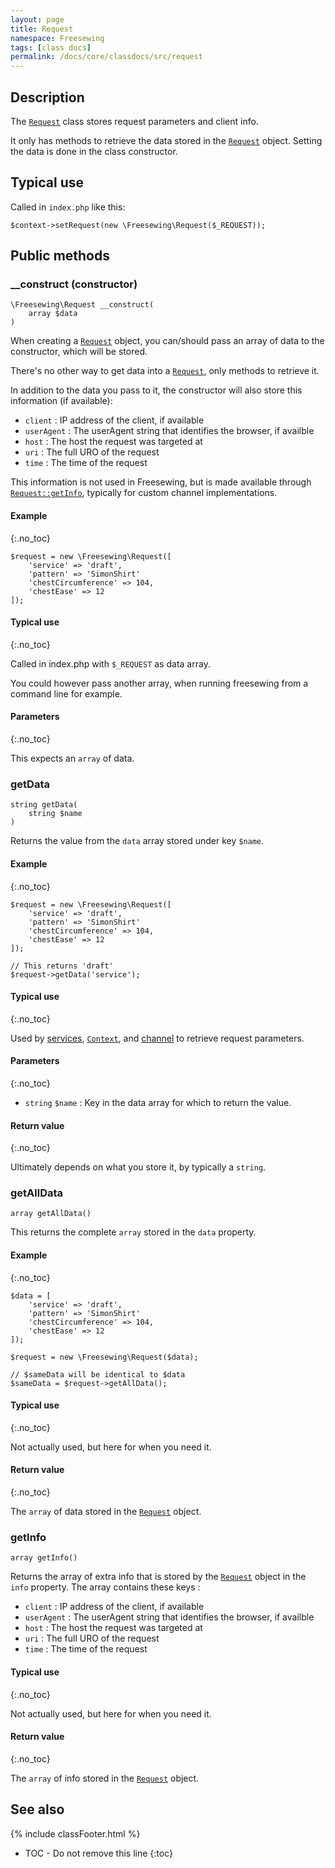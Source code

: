 ```yaml
---
layout: page
title: Request
namespace: Freesewing
tags: [class docs]
permalink: /docs/core/classdocs/src/request
---
```

## Description 

The [`Request`](request) class stores request parameters and client info.

It only has methods to retrieve the data stored in the [`Request`](request) object.
Setting the data is done in the class constructor.

## Typical use

Called in `index.php` like this:

```php?start_inline=1
$context->setRequest(new \Freesewing\Request($_REQUEST));
```

## Public methods

### \_\_construct (constructor)

```php?start_inline=1
\Freesewing\Request __construct( 
    array $data 
)
```

When creating a [`Request`](request) object, you can/should pass an array of data 
to the constructor, which will be stored.

There's no other way to get data into a [`Request`](request), only methods to 
retrieve it.

In addition to the data you pass to it, the constructor will also store 
this information (if available):

- `client` : IP address of the client, if available
- `userAgent` : The userAgent string that identifies the browser, if availble
- `host` : The host the request was targeted at
- `uri` : The full URO of the request
- `time` : The time of the request

This information is not used in Freesewing, but is made
available through [`Request::getInfo`](request#getinfo), typically for 
custom channel implementations.


#### Example
{:.no_toc}

```php?start_inline=1
$request = new \Freesewing\Request([
    'service' => 'draft',
    'pattern' => 'SimonShirt'
    'chestCircumference' => 104,
    'chestEase' => 12
]);
```

#### Typical use
{:.no_toc}

Called in index.php with `$_REQUEST` as data array.

You could however pass another array, when running freesewing from a
command line for example.

#### Parameters
{:.no_toc}

This expects an `array` of data.

### getData

```php?start_inline=1
string getData( 
    string $name
)
```

Returns the value from the `data` array stored under key `$name`.


#### Example
{:.no_toc}

```php?start_inline=1
$request = new \Freesewing\Request([
    'service' => 'draft',
    'pattern' => 'SimonShirt'
    'chestCircumference' => 104,
    'chestEase' => 12
]);

// This returns 'draft'
$request->getData('service');
```

#### Typical use
{:.no_toc}

Used by [services](/docs/core/classdocs/src/services/service), [`Context`](context), 
and [channel](/docs/core/classdocs/src/channels/core/channel) to retrieve request parameters.

#### Parameters
{:.no_toc}

- `string` `$name` : Key in the data array for which to return the value.

#### Return value
{:.no_toc}

Ultimately depends on what you store it, by typically a `string`.

### getAllData

```php?start_inline=1
array getAllData() 
```

This returns the complete `array` stored in the `data` property.

#### Example
{:.no_toc}

```php?start_inline=1
$data = [
    'service' => 'draft',
    'pattern' => 'SimonShirt'
    'chestCircumference' => 104,
    'chestEase' => 12
]);

$request = new \Freesewing\Request($data);

// $sameData will be identical to $data
$sameData = $request->getAllData();
```

#### Typical use
{:.no_toc}

Not actually used, but here for when you need it.

#### Return value
{:.no_toc}

The `array` of data stored in the [`Request`](request) object.

### getInfo

```php?start_inline=1
array getInfo()
```

Returns the array of extra info that is stored by the [`Request`](request) object in the `info`
property. The array contains these keys :

- `client` : IP address of the client, if available
- `userAgent` : The userAgent string that identifies the browser, if availble
- `host` : The host the request was targeted at
- `uri` : The full URO of the request
- `time` : The time of the request

#### Typical use
{:.no_toc}

Not actually used, but here for when you need it.

#### Return value
{:.no_toc}

The `array` of info stored in the [`Request`](request) object.

## See also
{% include classFooter.html %}
* TOC - Do not remove this line
{:toc}

